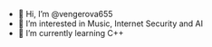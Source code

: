 - 👋 Hi, I’m @vengerova655
- 👀 I’m interested in Music, Internet Security and AI
- 🌱 I’m currently learning C++

<!---
vengerova655/vengerova655 is a ✨ special ✨ repository because its `README.md` (this file) appears on your GitHub profile.
You can click the Preview link to take a look at your changes.
--->
